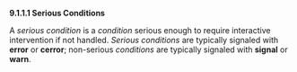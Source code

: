 **9.1.1.1 Serious Conditions** 

A *serious condition* is a *condition* serious enough to require interactive intervention if not handled. *Serious conditions* are typically signaled with **error** or **cerror**; non-serious *conditions* are typically signaled with **signal** or **warn**. 

